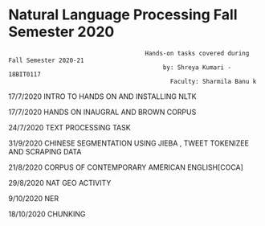 # Natural Language Processing Fall Semester 2020
                                          Hands-on tasks covered during Fall Semester 2020-21
                                               by: Shreya Kumari - 18BIT0117 
                                                 Faculty: Sharmila Banu k

17/7/2020 INTRO TO HANDS ON AND INSTALLING NLTK

17/7/2020 HANDS ON INAUGRAL AND BROWN CORPUS

24/7/2020  TEXT PROCESSING TASK

31/9/2020 CHINESE SEGMENTATION USING JIEBA , TWEET TOKENIZEE AND SCRAPING DATA

21/8/2020 CORPUS OF CONTEMPORARY AMERICAN ENGLISH[COCA]

29/8/2020 NAT GEO ACTIVITY

9/10/2020 NER

18/10/2020 CHUNKING
